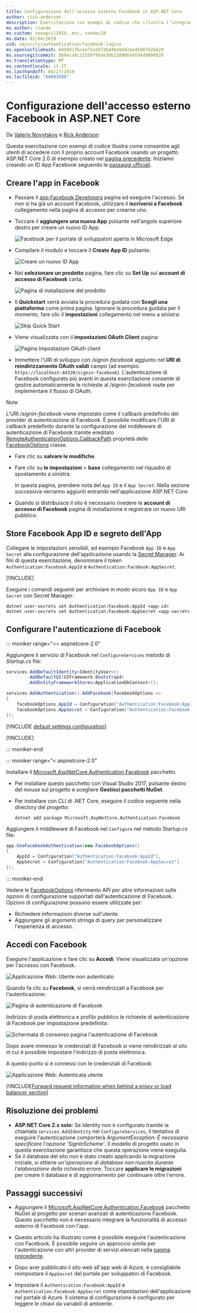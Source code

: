 ```yaml
---
title: Configurazione dell'accesso esterno Facebook in ASP.NET Core
author: rick-anderson
description: Esercitazione con esempi di codice che illustra l'integrazione di autenticazione dell'utente account Facebook in un'app ASP.NET Core esistente.
ms.author: riande
ms.custom: seoapril2019, mvc, seodec18
ms.date: 03/04/2019
uid: security/authentication/facebook-logins
ms.openlocfilehash: 84b891f6cee71a26726d49a9d42ae45007d2b429
ms.sourcegitcommit: 5b0eca8c21550f95de3bb21096bd4fd4d9098026
ms.translationtype: MT
ms.contentlocale: it-IT
ms.lasthandoff: 04/27/2019
ms.locfileid: "64893588"
---
```

# <a name="facebook-external-login-setup-in-aspnet-core"></a>Configurazione dell'accesso esterno Facebook in ASP.NET Core

Da [Valeriy Novytskyy](https://github.com/01binary) e [Rick Anderson](https://twitter.com/RickAndMSFT)

Questa esercitazione con esempi di codice illustra come consentire agli utenti di accedere con il proprio account Facebook usando un progetto ASP.NET Core 2.0 di esempio creato nel [pagina precedente](xref:security/authentication/social/index). Iniziamo creando un ID App Facebook seguendo le [passaggi ufficiali](https://developers.facebook.com).

## <a name="create-the-app-in-facebook"></a>Creare l'app in Facebook

* Passare il [app Facebook Developers](https://developers.facebook.com/apps/) pagina ed eseguire l'accesso. Se non si ha già un account Facebook, utilizzare il **iscriversi a Facebook** collegamento nella pagina di accesso per crearne uno.

* Toccare il **aggiungere una nuova App** pulsante nell'angolo superiore destro per creare un nuovo ID App.

   ![Facebook per il portale di sviluppatori aperta in Microsoft Edge](index/_static/FBMyApps.png)

* Compilare il modulo e toccare il **Create App ID** pulsante.

  ![Creare un nuovo ID App](index/_static/FBNewAppId.png)

* Nel **selezionare un prodotto** pagina, fare clic su **Set Up** sul **account di accesso di Facebook** carta.

  ![Pagina di installazione del prodotto](index/_static/FBProductSetup.png)

* Il **Quickstart** verrà avviata la procedura guidata con **Scegli una piattaforma** come prima pagina. Ignorare la procedura guidata per il momento, fare clic il **impostazioni** collegamento nel menu a sinistra:

  ![Skip Quick Start](index/_static/FBSkipQuickStart.png)

* Viene visualizzata con il **impostazioni OAuth Client** pagina:

  ![Pagina Impostazioni OAuth client](index/_static/FBOAuthSetup.png)

* Immettere l'URI di sviluppo con */signin-facebook* aggiunto nel **URI di reindirizzamento OAuth validi** campo (ad esempio: `https://localhost:44320/signin-facebook`). L'autenticazione di Facebook configurato più avanti in questa esercitazione consente di gestire automaticamente le richieste al */signin-facebook* route per implementare il flusso di OAuth.

> [!NOTE]
> L'URI */signin-facebook* viene impostato come il callback predefinito del provider di autenticazione di Facebook. È possibile modificare l'URI di callback predefinito durante la configurazione del middleware di autenticazione di Facebook tramite ereditato [RemoteAuthenticationOptions.CallbackPath](/dotnet/api/microsoft.aspnetcore.authentication.remoteauthenticationoptions.callbackpath) proprietà delle [FacebookOptions](/dotnet/api/microsoft.aspnetcore.authentication.facebook.facebookoptions) classe.

* Fare clic su **salvare le modifiche**.

* Fare clic su **le impostazioni** > **base** collegamento nel riquadro di spostamento a sinistra.

  In questa pagina, prendere nota del `App ID` e il `App Secret`. Nella sezione successiva verranno aggiunti entrambi nell'applicazione ASP.NET Core:

* Quando si distribuisce il sito è necessario rivedere le **account di accesso di Facebook** pagina di installazione e registrare un nuovo URI pubblico.

## <a name="store-facebook-app-id-and-app-secret"></a>Store Facebook App ID e segreto dell'App

Collegare le impostazioni sensibili, ad esempio Facebook `App ID` e `App Secret` alla configurazione dell'applicazione usando la [Secret Manager](xref:security/app-secrets). Ai fini di questa esercitazione, denominare il token `Authentication:Facebook:AppId` e `Authentication:Facebook:AppSecret`.

[!INCLUDE[](~/includes/environmentVarableColon.md)]

Eseguire i comandi seguenti per archiviare in modo sicuro `App ID` e `App Secret` con Secret Manager:

```console
dotnet user-secrets set Authentication:Facebook:AppId <app-id>
dotnet user-secrets set Authentication:Facebook:AppSecret <app-secret>
```

## <a name="configure-facebook-authentication"></a>Configurare l'autenticazione di Facebook

::: moniker range=">= aspnetcore-2.0"

Aggiungere il servizio di Facebook nel `ConfigureServices` metodo di *Startup.cs* file:

```csharp
services.AddDefaultIdentity<IdentityUser>()
        .AddDefaultUI(UIFramework.Bootstrap4)
        .AddEntityFrameworkStores<ApplicationDbContext>();

services.AddAuthentication().AddFacebook(facebookOptions =>
{
    facebookOptions.AppId = Configuration["Authentication:Facebook:AppId"];
    facebookOptions.AppSecret = Configuration["Authentication:Facebook:AppSecret"];
});
```

[!INCLUDE [default settings configuration](includes/default-settings.md)]

[!INCLUDE[](includes/chain-auth-providers.md)]

::: moniker-end

::: moniker range="< aspnetcore-2.0"

Installare il [Microsoft.AspNetCore.Authentication.Facebook](https://www.nuget.org/packages/Microsoft.AspNetCore.Authentication.Facebook) pacchetto.

* Per installare questo pacchetto con Visual Studio 2017, pulsante destro del mouse sul progetto e scegliere **Gestisci pacchetti NuGet**.
* Per installare con CLI di .NET Core, eseguire il codice seguente nella directory del progetto:

   `dotnet add package Microsoft.AspNetCore.Authentication.Facebook`

Aggiungere il middleware di Facebook nel `Configure` nel metodo *Startup.cs* file:

```csharp
app.UseFacebookAuthentication(new FacebookOptions()
{
    AppId = Configuration["Authentication:Facebook:AppId"],
    AppSecret = Configuration["Authentication:Facebook:AppSecret"]
});
```

::: moniker-end

Vedere le [FacebookOptions](/dotnet/api/microsoft.aspnetcore.builder.facebookoptions) riferimento API per altre informazioni sulle opzioni di configurazione supportati dall'autenticazione di Facebook. Opzioni di configurazione possono essere utilizzate per:

* Richiedere informazioni diverse sull'utente.
* Aggiungere gli argomenti stringa di query per personalizzare l'esperienza di accesso.

## <a name="sign-in-with-facebook"></a>Accedi con Facebook

Eseguire l'applicazione e fare clic su **Accedi**. Viene visualizzata un'opzione per l'accesso con Facebook.

![Applicazione Web: Utente non autenticato](index/_static/DoneFacebook.png)

Quando fa clic su **Facebook**, si verrà reindirizzati a Facebook per l'autenticazione:

![Pagina di autenticazione di Facebook](index/_static/FBLogin.png)

Indirizzo di posta elettronica e profilo pubblico le richieste di autenticazione di Facebook per impostazione predefinita:

![Schermata di consenso pagina l'autenticazione di Facebook](index/_static/FBLoginDone.png)

Dopo avere immesso le credenziali di Facebook si viene reindirizzati al sito in cui è possibile impostare l'indirizzo di posta elettronica.

A questo punto si è connessi con le credenziali di Facebook:

![Applicazione Web: Autenticata utente](index/_static/Done.png)

[!INCLUDE[Forward request information when behind a proxy or load balancer section](includes/forwarded-headers-middleware.md)]

## <a name="troubleshooting"></a>Risoluzione dei problemi

* **ASP.NET Core 2.x solo:** Se Identity non è configurato tramite la chiamata `services.AddIdentity` nel `ConfigureServices`, il tentativo di eseguire l'autenticazione comporterà *ArgumentException: È necessario specificare l'opzione 'SignInScheme'*. Il modello di progetto usato in questa esercitazione garantisce che questa operazione viene eseguita.
* Se il database del sito non è stato creato applicando la migrazione iniziale, si ottiene *un'operazione di database non riuscita durante l'elaborazione della richiesta* errore. Toccare **applicare le migrazioni** per creare il database e di aggiornamento per continuare oltre l'errore.

## <a name="next-steps"></a>Passaggi successivi

* Aggiungere il [Microsoft.AspNetCore.Authentication.Facebook](https://www.nuget.org/packages/Microsoft.AspNetCore.Authentication.Facebook) pacchetto NuGet al progetto per scenari avanzati di autenticazione Facebook. Questo pacchetto non è necessario integrare la funzionalità di accesso esterno di Facebook con l'app. 

* Questo articolo ha illustrato come è possibile eseguire l'autenticazione con Facebook. È possibile seguire un approccio simile per l'autenticazione con altri provider di servizi elencati nella [pagina precedente](xref:security/authentication/social/index).

* Dopo aver pubblicato il sito web all'app web di Azure, è consigliabile reimpostare il `AppSecret` del portale per sviluppatori di Facebook.

* Impostare il `Authentication:Facebook:AppId` e `Authentication:Facebook:AppSecret` come impostazioni dell'applicazione nel portale di Azure. Il sistema di configurazione è configurato per leggere le chiavi da variabili di ambiente.
